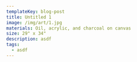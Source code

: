 ```yaml
---
templateKey: blog-post
title: Untitled 1
image: /img/art/1.jpg
materials: Oil, acrylic, and charcoal on canvas
size: 29" x 34"
description: asdf
tags:
  - asdf
---
```

